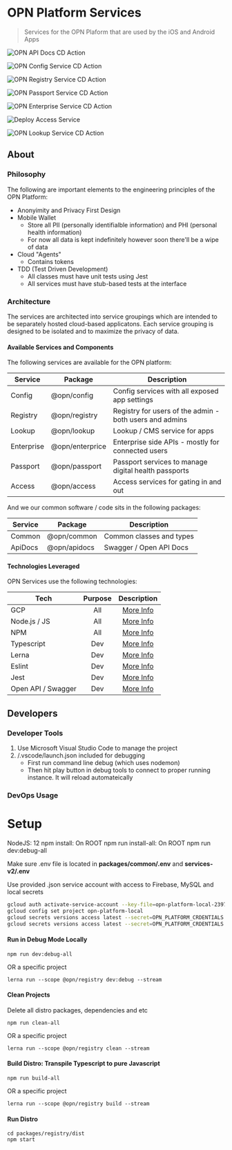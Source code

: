 # OPN Platform Services

> Services for the OPN Plaform that are used by the iOS and Android Apps

![OPN API Docs CD Action](https://github.com/OPN-Technologies/services/workflows/OPN%20API%20Docs%20CD%20Action/badge.svg?branch=development)

![OPN Config Service CD Action](https://github.com/OPN-Technologies/services/workflows/OPN%20Config%20Service%20CD%20Action/badge.svg?branch=development)

![OPN Registry Service CD Action](https://github.com/OPN-Technologies/services/workflows/OPN%20Registry%20Service%20CD%20Action/badge.svg?branch=development)

![OPN Passport Service CD Action](https://github.com/OPN-Technologies/services/workflows/OPN%20Passport%20Service%20CD%20Action/badge.svg?branch=development)

![OPN Enterprise Service CD Action](https://github.com/OPN-Technologies/services/workflows/OPN%20Enterprise%20Service%20CD%20Action/badge.svg?branch=development)

![Deploy Access Service](https://github.com/OPN-Technologies/services/workflows/OPN%20Access%20Service%20CD%20Action/badge.svg?branch=master)

![OPN Lookup Service CD Action](https://github.com/OPN-Technologies/services/workflows/OPN%20Lookup%20Service%20CD%20Action/badge.svg?branch=development)

## About

### Philosophy

The following are important elements to the engineering principles of the OPN Platform:

- Anonyimity and Privacy First Design
- Mobile Wallet
    - Store all PII (personally identifialble information) and PHI (personal health information)
    - For now all data is kept indefinitely however soon there'll be a wipe of data
- Cloud "Agents"
    - Contains tokens
- TDD (Test Driven Development)
    - All classes must have unit tests using Jest
    - All services must have stub-based tests at the interface

### Architecture

The services are architected into service groupings which are intended to be separately hosted cloud-based applicatons. Each service grouping is designed to be isolated and to maximize the privacy of data. 

#### Available Services and Components

The following services are available for the OPN platform:

| Service | Package | Description |
|---------|-------------|-------------|
| Config   | @opn/config   | Config services with all exposed app settings |
| Registry | @opn/registry | Registry for users of the admin - both users and admins |
| Lookup   | @opn/lookup   | Lookup / CMS service for apps |
| Enterprise   | @opn/enterprice   | Enterprise side APIs - mostly for connected users |
| Passport   | @opn/passport   | Passport services to manage digital health passports |
| Access   | @opn/access   | Access services for gating in and out |


And we our common software / code sits in the following packages:

| Service | Package | Description |
|---------|-------------|-------------|
| Common   | @opn/common   | Common classes and types |
| ApiDocs   | @opn/apidocs   | Swagger / Open API Docs |


#### Technologies Leveraged

OPN Services use the following technologies:

| Tech | Purpose | Description |
|---------|:-----------:|:-----------:|
| GCP | All | [More Info](https://cloud.google.com/gcp) |
| Node.js / JS | All | [More Info](https://nodejs.org) |
| NPM | All | [More Info](http://npmjs.com) |
| Typescript | Dev | [More Info](http://typescriptlang.org) |
| Lerna | Dev | [More Info](http://lerna.js.org) |
| Eslint | Dev | [More Info](http://eslint.org) |
| Jest | Dev | [More Info](http://jestjs.io) |
| Open API / Swagger | Dev | [More Info](https://swagger.io) |


## Developers


### Developer Tools

1. Use Microsoft Visual Studio Code to manage the project
2. /.vscode/launch.json included for debugging
    - First run command line debug (which uses nodemon)
    - Then hit play button in debug tools to connect to proper running instance. It will reload automateically


### DevOps Usage

# Setup
NodeJS: 12
npm install: On ROOT
npm run install-all: On ROOT
npm run dev:debug-all

Make sure .env file is located in **packages/common/.env** and **services-v2/.env**

Use provided .json service account with access to Firebase, MySQL and local secrets 
```sh
gcloud auth activate-service-account --key-file=opn-platform-local-2397063b295f.json
gcloud config set project opn-platform-local
gcloud secrets versions access latest --secret=OPN_PLATFORM_CRDENTIALS > ./packages/common/.env
gcloud secrets versions access latest --secret=OPN_PLATFORM_CRDENTIALS > ./services-v2/.env
```


#### Run in Debug Mode Locally
```
npm run dev:debug-all
```
OR a specific project
```
lerna run --scope @opn/registry dev:debug --stream
```

#### Clean Projects

Delete all distro packages, dependencies and etc

```
npm run clean-all
```
OR a specific project
```
lerna run --scope @opn/registry clean --stream
```

#### Build Distro: Transpile Typescript to pure Javascript
```
npm run build-all
```
OR a specific project
```
lerna run --scope @opn/registry build --stream
```

#### Run Distro
```
cd packages/registry/dist
npm start
```
